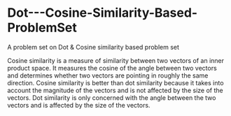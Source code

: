 # Dot---Cosine-Similarity-Based-ProblemSet<br>
A problem set on Dot &amp; Cosine similarity based problem set <br>

Cosine similarity is a measure of similarity between two vectors of an inner product space. It measures the cosine of the angle between two vectors and determines whether two vectors are pointing in roughly the same direction. Cosine similarity is better than dot similarity because it takes into account the magnitude of the vectors and is not affected by the size of the vectors. Dot similarity is only concerned with the angle between the two vectors and is affected by the size of the vectors.

